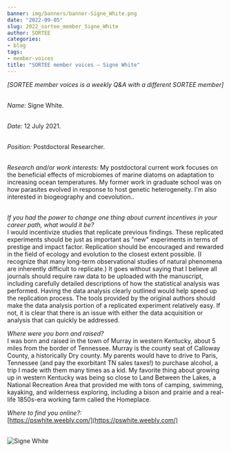 ```yaml
---
banner: img/banners/banner-Signe_White.png
date: "2022-09-05"
slug: 2022_sortee_member_Signe_White
author: SORTEE
categories:
- blog
tags:
- member-voices
title: "SORTEE member voices – Signe White" 
---
```



*[SORTEE member voices is a weekly Q&A with a different SORTEE member]*   
&nbsp;
&nbsp;

_Name:_ Signe White.   
&nbsp;

_Date:_ 12 July 2021.   
&nbsp;

_Position:_ Postdoctoral Researcher.   
&nbsp;

_Research and/or work interests:_ My postdoctoral current work focuses on the beneficial effects of microbiomes of marine diatoms on adaptation to increasing ocean temperatures. My former work in graduate school was on how parasites evolved in response to host genetic heterogeneity. I'm also interested in biogeography and coevolution..   
&nbsp;
&nbsp;

_If you had the power to change one thing about current incentives in your career path, what would it be?_   
I would incentivize studies that replicate previous findings. These replicated experiments should be just as important as "new" experiments in terms of prestige and impact factor. Replication should be encouraged and rewarded in the field of ecology and evolution to the closest extent possible. (I recognize that many long-term observational studies of natural phenomena are inherently difficult to replicate.) It goes without saying that I believe all journals should require raw data to be uploaded with the manuscript, including carefully detailed descriptions of how the statistical analysis was performed. Having the data analysis clearly outlined would help speed up the replication process. The tools provided by the original authors should make the data analysis portion of a replicated experiment relatively easy. If not, it is clear that there is an issue with either the data acquisition or analysis that can quickly be addressed.
&nbsp;
&nbsp;

_Where were you born and raised?_   
I was born and raised in the town of Murray in western Kentucky, about 5 miles from the border of Tennessee. Murray is the county seat of Calloway County, a historically Dry county. My parents would have to drive to Paris, Tennessee (and pay the exorbitant TN sales taxes!) to purchase alcohol, a trip I made with them many times as a kid. My favorite thing about growing up in western Kentucky was being so close to Land Between the Lakes, a National Recreation Area that provided me with tons of camping, swimming, kayaking, and wilderness exploring, including a bison and prairie and a real-life 1850s-era working farm called the Homeplace.
&nbsp;
&nbsp;

_Where to find you online?:_   
[https://pswhite.weebly.com/](https://pswhite.weebly.com/)   
&nbsp;
&nbsp;


![Signe White](/img/Signe_White.png)    
&nbsp;
